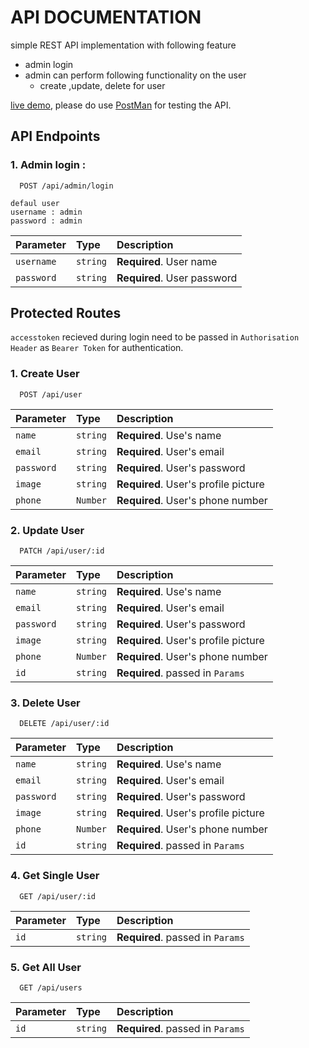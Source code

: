 # API DOCUMENTATION

simple REST API implementation with following feature

- admin login
- admin can perform following functionality on the user
  - create ,update, delete for user

[live demo](https://task-api-znu4.onrender.com), please do use [PostMan](https://identity.getpostman.com) for testing the API.

## API Endpoints

### 1. Admin login :

```http
  POST /api/admin/login
```

```
defaul user
username : admin
password : admin
```

| Parameter  | Type     | Description                 |
| :--------- | :------- | :-------------------------- |
| `username` | `string` | **Required**. User name     |
| `password` | `string` | **Required**. User password |

## Protected Routes

`accesstoken` recieved during login need to be passed in `Authorisation Header` as `Bearer Token` for authentication.

### 1. Create User

```http
  POST /api/user
```

| Parameter  | Type     | Description                          |
| :--------- | :------- | :----------------------------------- |
| `name`     | `string` | **Required**. Use's name             |
| `email`    | `string` | **Required**. User's email           |
| `password` | `string` | **Required**. User's password        |
| `image`    | `string` | **Required**. User's profile picture |
| `phone`    | `Number` | **Required**. User's phone number    |

### 2. Update User

```http
  PATCH /api/user/:id
```

| Parameter  | Type     | Description                          |
| :--------- | :------- | :----------------------------------- |
| `name`     | `string` | **Required**. Use's name             |
| `email`    | `string` | **Required**. User's email           |
| `password` | `string` | **Required**. User's password        |
| `image`    | `string` | **Required**. User's profile picture |
| `phone`    | `Number` | **Required**. User's phone number    |
| `id`       | `string` | **Required**. passed in `Params`     |

### 3. Delete User

```http
  DELETE /api/user/:id
```

| Parameter  | Type     | Description                          |
| :--------- | :------- | :----------------------------------- |
| `name`     | `string` | **Required**. Use's name             |
| `email`    | `string` | **Required**. User's email           |
| `password` | `string` | **Required**. User's password        |
| `image`    | `string` | **Required**. User's profile picture |
| `phone`    | `Number` | **Required**. User's phone number    |
| `id`       | `string` | **Required**. passed in `Params`     |

### 4. Get Single User

```http
  GET /api/user/:id
```

| Parameter | Type     | Description                      |
| :-------- | :------- | :------------------------------- |
| `id`      | `string` | **Required**. passed in `Params` |

### 5. Get All User

```http
  GET /api/users
```

| Parameter | Type     | Description                      |
| :-------- | :------- | :------------------------------- |
| `id`      | `string` | **Required**. passed in `Params` |


